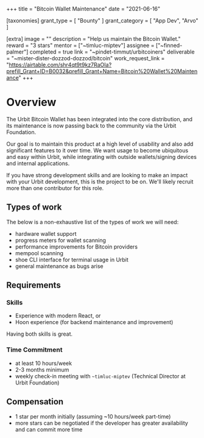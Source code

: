 +++
title = "Bitcoin Wallet Maintenance"
date = "2021-06-16"

[taxonomies]
grant_type = [ "Bounty" ]
grant_category = [ "App Dev", "Arvo" ]

[extra]
image = ""
description = "Help us maintain the Bitcoin Wallet."
reward = "3 stars"
mentor = ["~timluc-miptev"]
assignee = ["~finned-palmer"]
completed = true
link = "~pindet-timmut/urbitcoiners"
deliverable = "~mister-dister-dozzod-dozzod/bitcoin"
work_request_link = "https://airtable.com/shr4qt9t9kz7RaOIa?prefill_Grant+ID=B0032&prefill_Grant+Name=Bitcoin%20Wallet%20Maintenance"
+++

# Overview

The Urbit Bitcoin Wallet has been integrated into the core distribution, and its
maintenance is now passing back to the community via the Urbit Foundation.

Our goal is to maintain this product at a high level of usability and also add
significant features to it over time. We want usage to become ubiquitous and
easy within Urbit, while integrating with outside wallets/signing devices and
internal applications.

If you have strong development skills and are looking to make an impact with
your Urbit development, this is the project to be on. We'll likely recruit more
than one contributor for this role.

## Types of work

The below is a non-exhaustive list of the types of work we will need:

- hardware wallet support
- progress meters for wallet scanning
- performance improvements for Bitcoin providers
- mempool scanning
- shoe CLI interface for terminal usage in Urbit
- general maintenance as bugs arise

## Requirements

### Skills

- Experience with modern React, or
- Hoon experience (for backend maintenance and improvement)

Having both skills is great.

### Time Commitment

- at least 10 hours/week
- 2-3 months minimum
- weekly check-in meeting with `~timluc-miptev` (Technical Director at Urbit Foundation)

## Compensation

- 1 star per month initially (assuming ~10 hours/week part-time)
- more stars can be negotiated if the developer has greater availability and can
  commit more time
